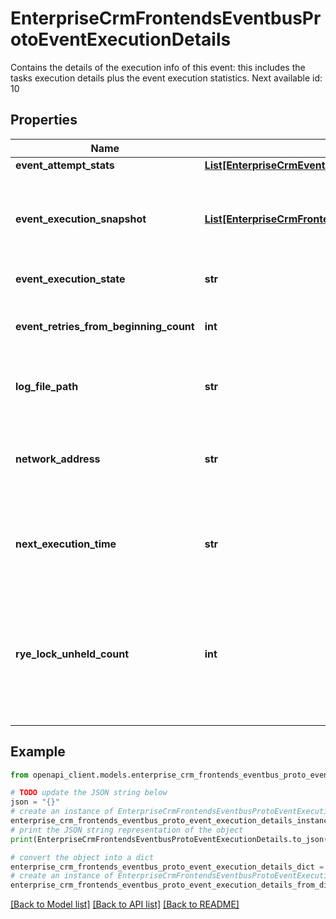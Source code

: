 # EnterpriseCrmFrontendsEventbusProtoEventExecutionDetails

Contains the details of the execution info of this event: this includes the tasks execution details plus the event execution statistics. Next available id: 10

## Properties

Name | Type | Description | Notes
------------ | ------------- | ------------- | -------------
**event_attempt_stats** | [**List[EnterpriseCrmEventbusProtoEventExecutionDetailsEventAttemptStats]**](EnterpriseCrmEventbusProtoEventExecutionDetailsEventAttemptStats.md) |  | [optional] 
**event_execution_snapshot** | [**List[EnterpriseCrmFrontendsEventbusProtoEventExecutionSnapshot]**](EnterpriseCrmFrontendsEventbusProtoEventExecutionSnapshot.md) | After snapshot migration, this field will no longer be populated, but old execution snapshots will still be accessible. | [optional] 
**event_execution_state** | **str** | The execution state of this event. | [optional] 
**event_retries_from_beginning_count** | **int** | Indicates the number of times the execution has restarted from the beginning. | [optional] 
**log_file_path** | **str** | The log file path (aka. cns address) for this event. | [optional] 
**network_address** | **str** | The network address (aka. bns address) that indicates where the event executor is running. | [optional] 
**next_execution_time** | **str** | Next scheduled execution time in case the execution status was RETRY_ON_HOLD. | [optional] 
**rye_lock_unheld_count** | **int** | Used internally and shouldn&#39;t be exposed to users. A counter for the cron job to record how many times this event is in in_process state but don&#39;t have a lock consecutively/ | [optional] 

## Example

```python
from openapi_client.models.enterprise_crm_frontends_eventbus_proto_event_execution_details import EnterpriseCrmFrontendsEventbusProtoEventExecutionDetails

# TODO update the JSON string below
json = "{}"
# create an instance of EnterpriseCrmFrontendsEventbusProtoEventExecutionDetails from a JSON string
enterprise_crm_frontends_eventbus_proto_event_execution_details_instance = EnterpriseCrmFrontendsEventbusProtoEventExecutionDetails.from_json(json)
# print the JSON string representation of the object
print(EnterpriseCrmFrontendsEventbusProtoEventExecutionDetails.to_json())

# convert the object into a dict
enterprise_crm_frontends_eventbus_proto_event_execution_details_dict = enterprise_crm_frontends_eventbus_proto_event_execution_details_instance.to_dict()
# create an instance of EnterpriseCrmFrontendsEventbusProtoEventExecutionDetails from a dict
enterprise_crm_frontends_eventbus_proto_event_execution_details_from_dict = EnterpriseCrmFrontendsEventbusProtoEventExecutionDetails.from_dict(enterprise_crm_frontends_eventbus_proto_event_execution_details_dict)
```
[[Back to Model list]](../README.md#documentation-for-models) [[Back to API list]](../README.md#documentation-for-api-endpoints) [[Back to README]](../README.md)


